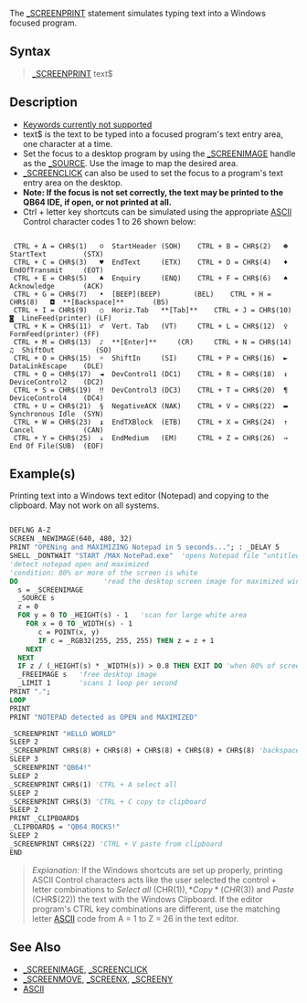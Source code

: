 The [_SCREENPRINT](_SCREENPRINT) statement simulates typing text into a Windows focused program.

## Syntax

> [_SCREENPRINT](_SCREENPRINT) text$

## Description

* [Keywords currently not supported](Keywords-currently-not-supported-by-QB64)
* text$ is the text to be typed into a focused program's text entry area, one character at a time.
* Set the focus to a desktop program by using the [_SCREENIMAGE](_SCREENIMAGE) handle as the [_SOURCE](_SOURCE). Use the image to map the desired area. 
* [_SCREENCLICK](_SCREENCLICK) can also be used to set the focus to a program's text entry area on the desktop.
* **Note: If the focus is not set correctly, the text may be printed to the QB64 IDE, if open, or not printed at all.**
* Ctrl + letter key shortcuts can be simulated using the appropriate [ASCII](ASCII) Control character codes 1 to 26 shown below:

```text

 CTRL + A = CHR$(1)   ☺  StartHeader (SOH)    CTRL + B = CHR$(2)   ☻  StartText         (STX)
 CTRL + C = CHR$(3)   ♥  EndText     (ETX)    CTRL + D = CHR$(4)   ♦  EndOfTransmit     (EOT)
 CTRL + E = CHR$(5)   ♣  Enquiry     (ENQ)    CTRL + F = CHR$(6)   ♠  Acknowledge       (ACK)
 CTRL + G = CHR$(7)   •  [BEEP](BEEP)        (BEL)    CTRL + H = CHR$(8)   ◘  **[Backspace]**       (BS)
 CTRL + I = CHR$(9)   ○  Horiz.Tab   **[Tab]**    CTRL + J = CHR$(10)  ◙  LineFeed(printer) (LF)
 CTRL + K = CHR$(11)  ♂  Vert. Tab   (VT)     CTRL + L = CHR$(12)  ♀  FormFeed(printer) (FF)
 CTRL + M = CHR$(13)  ♪  **[Enter]**     (CR)     CTRL + N = CHR$(14)  ♫  ShiftOut          (SO)
 CTRL + O = CHR$(15)  ☼  ShiftIn     (SI)     CTRL + P = CHR$(16)  ►  DataLinkEscape    (DLE)
 CTRL + Q = CHR$(17)  ◄  DevControl1 (DC1)    CTRL + R = CHR$(18)  ↕  DeviceControl2    (DC2)
 CTRL + S = CHR$(19)  ‼  DevControl3 (DC3)    CTRL + T = CHR$(20)  ¶  DeviceControl4    (DC4)
 CTRL + U = CHR$(21)  §  NegativeACK (NAK)    CTRL + V = CHR$(22)  ▬  Synchronous Idle  (SYN)
 CTRL + W = CHR$(23)  ↨  EndTXBlock  (ETB)    CTRL + X = CHR$(24)  ↑  Cancel            (CAN)
 CTRL + Y = CHR$(25)  ↓  EndMedium   (EM)     CTRL + Z = CHR$(26)  →  End Of File(SUB)  (EOF)                           

```

## Example(s)

Printing text into a Windows text editor (Notepad) and copying to the clipboard. May not work on all systems.

```vb

DEFLNG A-Z
SCREEN _NEWIMAGE(640, 480, 32)
PRINT "OPENing and MAXIMIZING Notepad in 5 seconds..."; : _DELAY 5
SHELL _DONTWAIT "START /MAX NotePad.exe"  'opens Notepad file "untitled.txt"
'detect notepad open and maximized
'condition: 80% or more of the screen is white
DO                     'read the desktop screen image for maximized window
  s = _SCREENIMAGE
  _SOURCE s
  z = 0
  FOR y = 0 TO _HEIGHT(s) - 1   'scan for large white area
    FOR x = 0 TO _WIDTH(s) - 1
       c = POINT(x, y)
       IF c = _RGB32(255, 255, 255) THEN z = z + 1
    NEXT
  NEXT
  IF z / (_HEIGHT(s) * _WIDTH(s)) > 0.8 THEN EXIT DO 'when 80% of screen is white
  _FREEIMAGE s   'free desktop image
  _LIMIT 1       'scans 1 loop per second
PRINT ".";
LOOP
PRINT
PRINT "NOTEPAD detected as OPEN and MAXIMIZED"

_SCREENPRINT "HELLO WORLD"
SLEEP 2
_SCREENPRINT CHR$(8) + CHR$(8) + CHR$(8) + CHR$(8) + CHR$(8) 'backspace 5 characters
SLEEP 3
_SCREENPRINT "QB64!"
SLEEP 2
_SCREENPRINT CHR$(1) 'CTRL + A select all
SLEEP 2
_SCREENPRINT CHR$(3) 'CTRL + C copy to clipboard
SLEEP 2
PRINT _CLIPBOARD$
_CLIPBOARD$ = "QB64 ROCKS!"
SLEEP 2
_SCREENPRINT CHR$(22) 'CTRL + V paste from clipboard
END 

```

> *Explanation:* If the Windows shortcuts are set up properly, printing ASCII Control characters acts like the user selected the control + letter combinations to *Select all* (CHR$(1)), *Copy* (CHR$(3)) and *Paste* (CHR$(22)) the text with the Windows Clipboard. If the editor program's CTRL key combinations are different, use the matching letter [ASCII](ASCII) code from A = 1 to Z = 26 in the text editor.

## See Also

* [_SCREENIMAGE](_SCREENIMAGE), [_SCREENCLICK](_SCREENCLICK)
* [_SCREENMOVE](_SCREENMOVE), [_SCREENX](_SCREENX), [_SCREENY](_SCREENY)
* [ASCII](ASCII)
